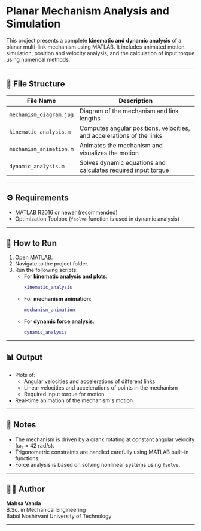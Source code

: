 
# Planar Mechanism Analysis and Simulation

This project presents a complete **kinematic and dynamic analysis** of a planar multi-link mechanism using MATLAB. It includes animated motion simulation, position and velocity analysis, and the calculation of input torque using numerical methods.

---

## 📁 File Structure

| File Name              | Description |
|------------------------|-------------|
| `mechanism_diagram.jpg` | Diagram of the mechanism and link lengths |
| `kinematic_analysis.m`  | Computes angular positions, velocities, and accelerations of the links |
| `mechanism_animation.m` | Animates the mechanism and visualizes the motion |
| `dynamic_analysis.m`    | Solves dynamic equations and calculates required input torque |

---

## ⚙️ Requirements

- MATLAB R2016 or newer (recommended)
- Optimization Toolbox (`fsolve` function is used in dynamic analysis)

---

## 🚀 How to Run

1. Open MATLAB.
2. Navigate to the project folder.
3. Run the following scripts:
   - For **kinematic analysis and plots**:
     ```matlab
     kinematic_analysis
     ```
   - For **mechanism animation**:
     ```matlab
     mechanism_animation
     ```
   - For **dynamic force analysis**:
     ```matlab
     dynamic_analysis
     ```

---

## 📊 Output

- Plots of:
  - Angular velocities and accelerations of different links
  - Linear velocities and accelerations of points in the mechanism
  - Required input torque for motion
- Real-time animation of the mechanism's motion

---

## 📌 Notes

- The mechanism is driven by a crank rotating at constant angular velocity (ω₂ = 42 rad/s).
- Trigonometric constraints are handled carefully using MATLAB built-in functions.
- Force analysis is based on solving nonlinear systems using `fsolve`.

---

## 👩‍💻 Author

**Mahsa Vanda**  
B.Sc. in Mechanical Engineering  
Babol Noshirvani University of Technology

---

